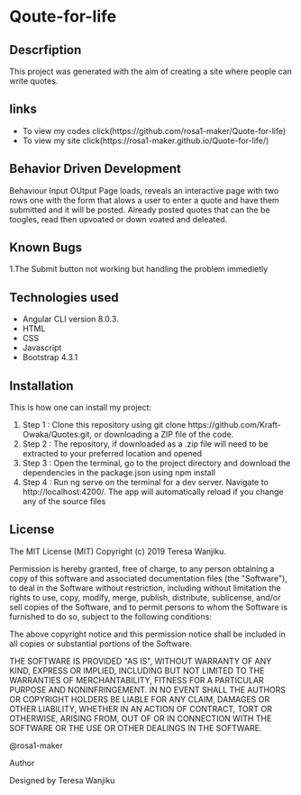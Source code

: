 # Qoute-for-life
## Descrfiption
This project was generated with the aim of creating a site where people can write quotes.

## links
<ul>
<li>To view my codes click(https://github.com/rosa1-maker/Quote-for-life)</li>
<li>To view my site click(https://rosa1-maker.github.io/Quote-for-life/)</li>
</ul>

## Behavior Driven Development
<p>Behaviour Input OUtput Page loads, reveals an interactive page with two rows one with the form that alows a user to enter a quote and have them submitted and it will be posted. Already posted quotes that can the be toogles, read then upvoated or down voated and deleated.<p>

## Known Bugs
<p>1.The Submit button not working but handling the problem immedietly</p>

## Technologies used
<ul>
<li>Angular CLI version 8.0.3.</li>
<li>HTML</li>
<li>CSS</li>
<li>Javascript</li>
<li>Bootstrap 4.3.1</li>
</ul>

## Installation

<p>This is how one can install my project:<p>
<ol>
<li>Step 1 : Clone this repository using git clone https://github.com/Kraft-Owaka/Quotes.git, or downloading a ZIP file of the code.</li>
<li>Step 2 : The repository, if downloaded as a .zip file will need to be extracted to your preferred location and opened</li>
<li>Step 3 : Open the terminal, go to the project directory and download the dependencies in the package.json using npm install</li>
<li>Step 4 : Run ng serve on the terminal for a dev server. Navigate to http://localhost:4200/. The app will automatically reload if you change any of the source files</li>
</ol>

## License
The MIT License (MIT) Copyright (c) 2019 Teresa Wanjiku.

<p>Permission is hereby granted, free of charge, to any person obtaining a copy of this software and associated documentation files (the "Software"), to deal in the Software without restriction, including without limitation the rights to use, copy, modify, merge, publish, distribute, sublicense, and/or sell copies of the Software, and to permit persons to whom the Software is furnished to do so, subject to the following conditions:</p>

<p>The above copyright notice and this permission notice shall be included in all copies or substantial portions of the Software.</p>

<p>THE SOFTWARE IS PROVIDED "AS IS", WITHOUT WARRANTY OF ANY KIND, EXPRESS OR IMPLIED, INCLUDING BUT NOT LIMITED TO THE WARRANTIES OF MERCHANTABILITY, FITNESS FOR A PARTICULAR PURPOSE AND NONINFRINGEMENT. IN NO EVENT SHALL THE AUTHORS OR COPYRIGHT HOLDERS BE LIABLE FOR ANY CLAIM, DAMAGES OR OTHER LIABILITY, WHETHER IN AN ACTION OF CONTRACT, TORT OR OTHERWISE, ARISING FROM, OUT OF OR IN CONNECTION WITH THE SOFTWARE OR THE USE OR OTHER DEALINGS IN THE SOFTWARE.</p>

<p>@rosa1-maker</p>

<p>Author</p>

<p>Designed by Teresa Wanjiku</p>